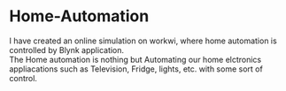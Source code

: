 # Home-Automation
I have created an online simulation on workwi, where home automation is controlled by Blynk application.
<br>
The Home automation is nothing but Automating our home elctronics appliacations such as Television, Fridge, lights, etc. with some sort of control. 
